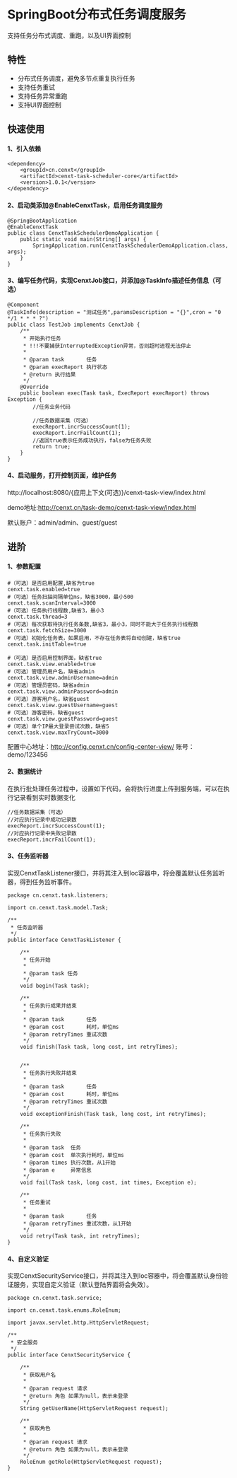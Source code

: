 # SpringBoot分布式任务调度服务
支持任务分布式调度、重跑，以及UI界面控制
## 特性
- 分布式任务调度，避免多节点重复执行任务
- 支持任务重试
- 支持任务异常重跑
- 支持UI界面控制
## 快速使用
#### 1、引入依赖
```
<dependency>
    <groupId>cn.cenxt</groupId>
    <artifactId>cenxt-task-scheduler-core</artifactId>
    <version>1.0.1</version>
</dependency>
```
#### 2、启动类添加@EnableCenxtTask，启用任务调度服务
```
@SpringBootApplication
@EnableCenxtTask
public class CenxtTaskSchedulerDemoApplication {
	public static void main(String[] args) {
		SpringApplication.run(CenxtTaskSchedulerDemoApplication.class, args);
	}
}
```
#### 3、编写任务代码，实现CenxtJob接口，并添加@TaskInfo描述任务信息（可选）
```
@Component
@TaskInfo(description = "测试任务",paramsDescription = "{}",cron = "0 */1 * * * ?")
public class TestJob implements CenxtJob {
    /**
     * 开始执行任务
     * !!!不要捕获InterruptedException异常，否则超时进程无法停止
     *
     * @param task       任务
     * @param execReport 执行状态
     * @return 执行结果
     */
    @Override
    public boolean exec(Task task, ExecReport execReport) throws Exception {
        //任务业务代码

        //任务数据采集（可选）
        execReport.incrSuccessCount(1);
        execReport.incrFailCount(1);
        //返回true表示任务成功执行，false为任务失败
        return true;
    }
}
```
#### 4、启动服务，打开控制页面，维护任务
http://localhost:8080/{应用上下文(可选)}/cenxt-task-view/index.html

demo地址:http://cenxt.cn/task-demo/cenxt-task-view/index.html

默认账户：admin/admin、guest/guest

## 进阶
#### 1、参数配置
```
#（可选）是否启用配置,缺省为true
cenxt.task.enabled=true
#（可选）任务扫描间隔单位ms，缺省3000，最小500
cenxt.task.scanInterval=3000
#（可选）任务执行线程数,缺省3，最小3
cenxt.task.thread=3
#（可选）每次获取待执行任务条数,缺省3，最小3，同时不能大于任务执行线程数
cenxt.task.fetchSize=3000
#（可选）初始化任务表，如果启用，不存在任务表将自动创建，缺省true
cenxt.task.initTable=true

#（可选）是否启用控制界面，缺省true
cenxt.task.view.enabled=true
#（可选）管理员用户名，缺省admin
cenxt.task.view.adminUsername=admin
#（可选）管理员密码，缺省admin
cenxt.task.view.adminPassword=admin
#（可选）游客用户名，缺省guest
cenxt.task.view.guestUsername=guest
#（可选）游客密码，缺省guest
cenxt.task.view.guestPassword=guest
#（可选）单个IP最大登录尝试次数，缺省5
cenxt.task.view.maxTryCount=3000
```
配置中心地址：http://config.cenxt.cn/config-center-view/
账号：demo/123456
#### 2、数据统计
在执行批处理任务过程中，设置如下代码，会将执行进度上传到服务端，可以在执行记录看到实时数据变化
```
//任务数据采集（可选）
//对应执行记录中成功记录数
execReport.incrSuccessCount(1);
//对应执行记录中失败记录数
execReport.incrFailCount(1);
```
#### 3、任务监听器
实现CenxtTaskListener接口，并将其注入到Ioc容器中，将会覆盖默认任务监听器，得到任务监听事件。
```
package cn.cenxt.task.listeners;

import cn.cenxt.task.model.Task;

/**
 * 任务监听器
 */
public interface CenxtTaskListener {

    /**
     * 任务开始
     *
     * @param task 任务
     */
    void begin(Task task);

    /**
     * 任务执行成果并结束
     *
     * @param task       任务
     * @param cost       耗时，单位ms
     * @param retryTimes 重试次数
     */
    void finish(Task task, long cost, int retryTimes);


    /**
     * 任务执行失败并结束
     *
     * @param task       任务
     * @param cost       耗时，单位ms
     * @param retryTimes 重试次数
     */
    void exceptionFinish(Task task, long cost, int retryTimes);

    /**
     * 任务执行失败
     *
     * @param task  任务
     * @param cost  单次执行耗时，单位ms
     * @param times 执行次数，从1开始
     * @param e     异常信息
     */
    void fail(Task task, long cost, int times, Exception e);

    /**
     * 任务重试
     *
     * @param task       任务
     * @param retryTimes 重试次数，从1开始
     */
    void retry(Task task, int retryTimes);
}

```
#### 4、自定义验证
实现CenxtSecurityService接口，并将其注入到Ioc容器中，将会覆盖默认身份验证服务，实现自定义验证（默认登陆界面将会失效）。
```
package cn.cenxt.task.service;

import cn.cenxt.task.enums.RoleEnum;

import javax.servlet.http.HttpServletRequest;

/**
 * 安全服务
 */
public interface CenxtSecurityService {

    /**
     * 获取用户名
     *
     * @param request 请求
     * @return 角色 如果为null，表示未登录
     */
    String getUserName(HttpServletRequest request);

    /**
     * 获取角色
     *
     * @param request 请求
     * @return 角色 如果为null，表示未登录
     */
    RoleEnum getRole(HttpServletRequest request);
}

```